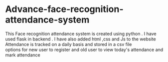 # Advance-face-recognition-attendance-system
This Face recognition attendance system is created using python . I have used flask in backend . I have also added html ,css and Js to the website\
Attendance is tracked on a daily basis and stored in a csv file\
options for new user to register and old user to view today's attendance and mark attendance
